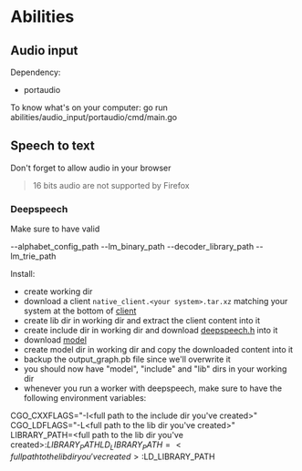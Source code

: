 # Abilities
## Audio input

Dependency: 
 - portaudio
 
To know what's on your computer: go run abilities/audio_input/portaudio/cmd/main.go

## Speech to text

Don't forget to allow audio in your browser

>16 bits audio are not supported by Firefox

### Deepspeech

Make sure to have valid

--alphabet_config_path
--lm_binary_path
--decoder_library_path
--lm_trie_path

Install:
- create working dir
- download a client `native_client.<your system>.tar.xz` matching your system at the bottom of [client](https://github.com/mozilla/DeepSpeech/releases/tag/v0.5.1)
- create lib dir in working dir and extract the client content into it
- create include dir in working dir and download [deepspeech.h](https://github.com/mozilla/DeepSpeech/raw/v0.5.1/native_client/deepspeech.h) into it
- download [model](https://github.com/mozilla/DeepSpeech/releases/download/v0.5.1/deepspeech-0.5.1-models.tar.gz)
- create model dir in working dir and copy the downloaded content into it
- backup the output_graph.pb file since we'll overwrite it
- you should now have "model", "include" and "lib" dirs in your working dir
- whenever you run a worker with deepspeech, make sure to have the following environment variables:

CGO_CXXFLAGS="-I<full path to the include dir you've created>"
CGO_LDFLAGS="-L<full path to the lib dir you've created>"
LIBRARY_PATH=<full path to the lib dir you've created>:$LIBRARY_PATH
LD_LIBRARY_PATH=<full path to the lib dir you've created>:$LD_LIBRARY_PATH